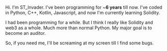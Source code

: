 Hi. I'm ST_Invader. I've been programming for ~**6 years** till now. I've coded in Python, C++, Kotlin, Javascript, and now I'm currently learning Solidity.

I had been programming for a while. But I think I really like Solidity and web3 as a whole. Much more than normal Python. 
My major goal is to become an auditor.

So, if you need me, I'll be screaming at my screen till I find some bugs.
